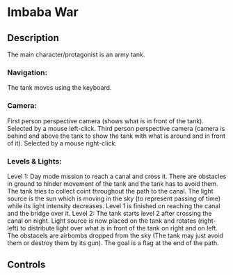 # Imbaba War


## Description
The main character/protagonist is an army tank. 

### Navigation:   
 The tank moves using the keyboard.
 
### Camera: 
First person perspective camera (shows what is in front of the tank). Selected by a mouse left-click.
Third person perspective camera (camera is behind and above the tank to show the tank with what is around and in front of it). Selected by a mouse right-click.

### Levels & Lights:
Level 1:
Day mode mission to reach a canal and cross it. There are obstacles in ground to hinder movement of the tank and the tank has to avoid them. The tank tries to collect coint throughout the path to the canal. The light source is the sun which is moving in the sky (to represent passing of time) while its light intensity decreases. Level 1 is finished on reaching the canal and the bridge over it.
Level 2:
The tank starts level 2 after crossing the canal on night. Light source is now placed on the tank and rotates (right-left) to distribute light over what is in front of the tank on right and on left. The obstacels are airbombs dropped from the sky (The tank may just avoid them or destroy them by its gun). The goal is a flag at the end of the path.

## Controls
